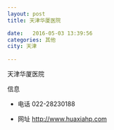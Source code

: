 ```yaml
--- 
layout: post 
title: 天津华厦医院

date:   2016-05-03 13:39:56 
categories: 其他  
city: 天津
  
--- 
```

   
天津华厦医院

信息
 - 电话 022-28230188

 - 网址 http://www.huaxiahp.com



